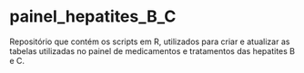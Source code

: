 # painel_hepatites_B_C
Repositório que contém os scripts em R, utilizados para criar e atualizar as tabelas utilizadas no painel de medicamentos e tratamentos das hepatites B e C.
